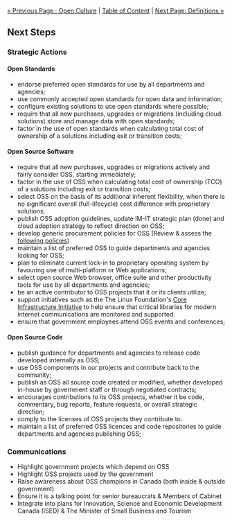 [« Previous Page : Open Culture](6_Open_Culture.md) | [Table of Content](TOC.md) | [Next Page: Definitions »](8_Definitions.md)

## Next Steps

### Strategic Actions

#### Open Standards

- endorse preferred open standards for use by all departments and agencies;
- use commonly accepted open standards for open data and information;
- configure existing solutions to use open standards where possible;
- require that all new purchases, upgrades or migrations (including cloud solutions) store and manage data with open standards;
- factor in the use of open standards when calculating total cost of ownership of a solutions including exit or transition costs;

#### Open Source Software

- require that all new purchases, upgrades or migrations actively and fairly consider OSS, starting immediately;
- factor in the use of OSS when calculating total cost of ownership (TCO) of a solutions including exit or transition costs;
- select OSS on the basis of its additional inherent flexibility, when there is no significant overall (full-lifecycle) cost difference with proprietary solutions;
- publish OSS adoption guidelines, update IM-IT strategic plan (done) and cloud adoption strategy to reflect direction on OSS;
- develop generic procurement policies for OSS (Review & assess the [following policies](https://github.com/mgifford/open-source-contracting))
- maintain a list of preferred OSS to guide departments and agencies looking for OSS;
- plan to eliminate current lock-in to proprietary operating system by favouring use of multi-platform or Web applications;
- select open source Web browser, office suite and other productivity tools for use by all departments and agencies;
- be an active contributor to OSS projects that it or its clients utilize;
- support initiatives such as the The Linux Foundation's [Core Infrastructure Initiative](https://www.coreinfrastructure.org/) to help ensure that critical libraries for modern internet communications are monitored and supported.
- ensure that government employees attend OSS events and conferences;

#### Open Source Code

- publish guidance for departments and agencies to release code developed internally as OSS;
- use OSS components in our projects and contribute back to the community;
- publish as OSS all source code created or modified, whether developed in-house by government staff or through negotiated contracts;
- encourages contributions to its OSS projects, whether it be code, commentary, bug reports, feature requests, or overall strategic direction;
- comply to the licenses of OSS projects they contribute to.
- maintain a list of preferred OSS licences and code repositories to guide departments and agencies publishing OSS;

### Communications

- Highlight government projects which depend on OSS
- Highlight OSS projects used by the government
- Raise awareness about OSS champions in Canada (both inside & outside government)
- Ensure it is a talking point for senior bureaucrats & Members of Cabinet
- Integrate into plans for Innovation, Science and Economic Development Canada (ISED) & The Minister of Small Business and Tourism
